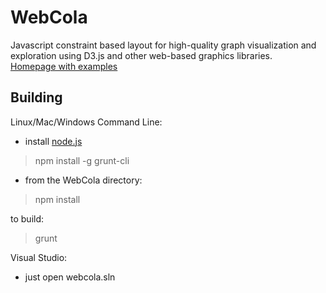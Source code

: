 WebCola
=======

Javascript constraint based layout for high-quality graph visualization and exploration 
using D3.js and other web-based graphics libraries.  
[Homepage with examples](http://marvl.infotech.monash.edu/webcola)

Building
--------

Linux/Mac/Windows Command Line:

 - install [node.js](http://nodejs.org)
> npm install -g grunt-cli
 - from the WebCola directory:
> npm install

to build:
> grunt

Visual Studio:

 - just open webcola.sln